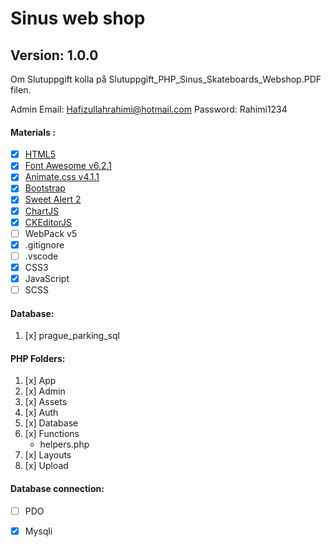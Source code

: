 # **Sinus web shop**

## **Version: 1.0.0**
Om Slutuppgift kolla på Slutuppgift_PHP_Sinus_Skateboards_Webshop.PDF filen.

Admin
Email: Hafizullahrahimi@hotmail.com
Password: Rahimi1234


#### **Materials :**

- [x] [HTML5](https://www.w3schools.com/html/html5_semantic_elements.asp "HTML5 Semantic Elements")
- [x] [Font Awesome v6.2.1](https://fontawesome.com/ "fontawesome.com")
- [x] [Animate.css v4.1.1](https://animate.style/ "animate.style")
- [x] [Bootstrap](https://getbootstrap.com/ "Bootstrap v5.2.0")
- [x] [Sweet Alert 2 ](https://sweetalert2.github.io/ "sweetalert2.github.io")
- [x] [ChartJS](https://www.chartjs.org/ "ChartJs")
- [x] [CKEditorJS](https://ckeditor.com/docs/ckeditor4/latest/guide/dev_ckeditor_js_load.html "ckeditor v4.12.1")
- [ ] WebPack v5
- [x] .gitignore
- [ ] .vscode
- [x] CSS3
- [x] JavaScript
- [ ] SCSS

#### **Database:**
1. [x] prague_parking_sql


#### **PHP Folders:**
1. [x] App
2. [x] Admin 
3. [x] Assets 
4. [x] Auth 
5. [x] Database 
6. [x] Functions 
    - helpers.php
7. [x] Layouts 
8. [x] Upload 

#### **Database connection:**
- [ ] PDO
- [x] Mysqli



